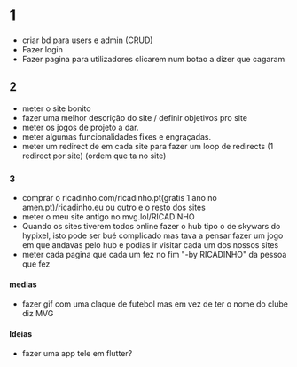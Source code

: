# 1

- criar bd para users e admin (CRUD)
- Fazer login
- Fazer pagina para utilizadores clicarem num botao a dizer que cagaram

## 2

- meter o site bonito
- fazer uma melhor descrição do site / definir objetivos pro site
- meter os jogos de projeto a dar.
- meter algumas funcionalidades fixes e engraçadas.
- meter um redirect de em cada site para fazer um loop de redirects (1 redirect por site) (ordem que ta no site)

### 3

- comprar o ricadinho.com/ricadinho.pt(gratis 1 ano no amen.pt)/ricadinho.eu ou outro e o resto dos sites
- meter o meu site antigo no mvg.lol/RICADINHO
- Quando os sites tiverem todos online fazer o hub tipo o de skywars do hypixel, isto pode ser bué complicado mas tava a pensar fazer um jogo em que andavas pelo hub e podias ir visitar cada um dos nossos sites
- meter cada pagina que cada um fez no fim "-by RICADINHO" da pessoa que fez

#### medias
- fazer gif com uma claque de futebol mas em vez de ter o nome do clube diz MVG

#### Ideias

- fazer uma app tele em flutter?







